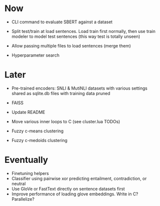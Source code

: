 # Now

- CLI command to evaluate SBERT against a dataset

- Split test/train at load sentences. Load train first normally, then use train
  modeler to model test sentences (this way test is totally unseen)
- Allow passing multiple files to load sentences (merge them)

- Hyperparameter search

# Later

- Pre-trained encoders: SNLI & MutiNLI datasets with various settings shared as
  sqlite.db files with training data pruned

- FAISS

- Update README

- Move various inner loops to C (see cluster.lua TODOs)
- Fuzzy c-means clustering
- Fuzzy c-medoids clustering

# Eventually

- Finetuning helpers
- Classifier using pairwise xor predicting entailment, contradiction, or neutral
- Use GloVe or FastText directly on sentence datasets first
- Improve performance of loading glove embeddings. Write in C? Parallelize?
